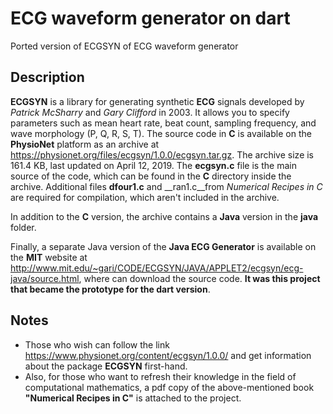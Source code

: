 # ECG waveform generator on dart

Ported version of ECGSYN of ECG waveform generator

## Description
__ECGSYN__ is a library for generating synthetic __ECG__ signals developed by _Patrick McSharry_ and _Gary Clifford_ in 2003. It allows you to specify parameters such as mean heart rate, beat count, sampling frequency, and wave morphology (P, Q, R, S, T).
The source code in __C__ is available on the __PhysioNet__ platform as an archive at https://physionet.org/files/ecgsyn/1.0.0/ecgsyn.tar.gz. The archive size is 161.4 KB, last updated on April 12, 2019.
The __ecgsyn.c__ file is the main source of the code, which can be found in the __C__ directory inside the archive. Additional files __dfour1.c__ and __ran1.c__from _Numerical Recipes in C_ are required for compilation, which aren't included in the archive.

In addition to the __C__ version, the archive contains a __Java__ version in the __java__ folder.

Finally, a separate Java version of the __Java ECG Generator__ is available on the __MIT__ website at http://www.mit.edu/~gari/CODE/ECGSYN/JAVA/APPLET2/ecgsyn/ecg-java/source.html, where can download the source code. __It was this project that became the prototype for the dart version__.

## Notes
* Those who wish can follow the link https://www.physionet.org/content/ecgsyn/1.0.0/ and get information about the package __ECGSYN__ first-hand.
* Also, for those who want to refresh their knowledge in the field of computational mathematics, a pdf copy of the above-mentioned book __"Numerical Recipes in C"__ is attached to the project.



